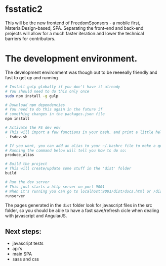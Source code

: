 # fsstatic2

This will be the new frontend of FreedomSponsors - a mobile first, MaterialDesign-based, SPA.
Separating the front-end and back-end projects will allow for a much faster iteration and lower the technical barriers for contributors.

# The development environment.

The development environment was though out to be reeeeally friendly and fast to get up and running

```bash
# Install gulp globally if you don't have it already
# You should need to do this only once
sudo npm install -g gulp

# Download npm dependencies
# You need to do this again in the future if 
# something changes in the packages.json file
npm install

# Activate the FS dev env
# This will import a few functions in your bash, and print a little help text about them
. fsdev.sh

# If you want, you can add an alias to your ~/.bashrc file to make a quick jump into the development environment
# Running the command below will tell you how to do so:
produce_alias

# Build the project
# This will create/update some stuff in the 'dist' folder
build

# Run the dev server
# This just starts a http server on port 9001
# When it's running you can go to localhost:9001/dist/docs.html or /dist/index.html
runserver
```

The pages generated in the `dist` folder look for javascript files in the src folder, so you should be able to have a fast save/refresh cicle when dealing with javascript and AngularJS.

## Next steps:

* javascript tests
* api's
* main SPA
* sass and css